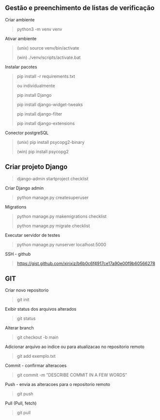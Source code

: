 
Gestão e preenchimento de listas de verificação
-
Criar ambiente
> python3 -m venv venv

Ativar ambiente
> (unix) source venv/bin/activate
> 
> (win) ./venv/scripts/activate.bat

Instalar pacotes
> pip install -r requirements.txt
> 
> ou individualmente
>
> pip install Django
> 
> pip install django-widget-tweaks
> 
> pip install django-filter
> 
> pip install django-extensions

Conector postgreSQL
> (unix) pip install psycopg2-binary
> 
> (win) pip install psycopg2

Criar projeto Django
-
> django-admin startproject checklist

Criar Django admin
> python manage.py createsuperuser

Migrations
> python manage.py makemigrations checklist
> 
> python manage.py migrate checklist

Executar servidor de testes
> python manage.py runserver localhost:5000

SSH - github

> https://gist.github.com/xirixiz/b6b0c6f4917ce17a90e00f9b60566278

GIT
-
Criar novo repositorio
>  git init

Exibir status dos arquivos alterados
> git status

Alterar branch
> git checkout -b main

Adicionar arquivo ao indice ou para atualizacao no repositorio remoto
> git add exemplo.txt

Commit - confirmar alteracoes
> git commit -m "DESCRIBE COMMIT IN A FEW WORDS"

Push - envia as alteracoes para o repositorio remoto
> git push

Pull (Pull, fetch)
> git pull
